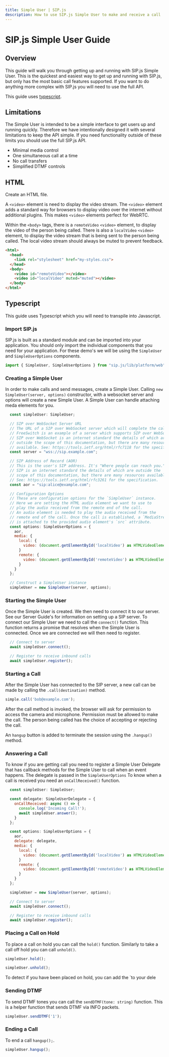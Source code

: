 ```yaml
---
title: Simple User | SIP.js
description: How to use SIP.js Simple User to make and receive a call
---
```


# SIP.js Simple User Guide

## Overview

This guide will walk you through getting up and running with SIP.js Simple User. This is the quickest and easiest way to get up and running with SIP.js, but only has the most basic call features supported. If you want to do anything more complex with SIP.js you will need to use the full API.

This guide uses [typescript](https://www.typescriptlang.org/).

## Limitations

The Simple User is intended to be a simple interface to get users up and running quickly. Therefore we have intentionally designed it with several limitations to keep the API simple. If you need functionality outside of these limits you should use the full SIP.js API.

* Minimal media control
* One simultaneous call at a time
* No call transfers
* Simplified DTMF controls

## HTML

Create an HTML file.

A `<video>` element is need to display the video stream.  The `<video>` element adds a standard way for browsers to display video over the internet without additional plugins. This makes `<video>` elements perfect for WebRTC.

Within the `<body>` tags, there is a `remoteVideo` `<video>` element, to display the video of the person being called.  There is also a `localVideo` `<video>` element, to display the video stream that is being sent to the person being called.  The local video stream should always be muted to prevent feedback.

~~~html
<html>
  <head>
    <link rel="stylesheet" href="my-styles.css">
  </head>
  <body>
    <video id="remoteVideo"></video>
    <video id="localVideo" muted="muted"></video>
  </body>
</html>
~~~

## Typescript

This guide uses Typescript which you will need to transpile into Javascript.

### Import SIP.js

SIP.js is built as a standard module and can be imported into your application. You should only import the individual components that you need for your application. For these demo's we will be using the `SimpleUser` and `SimpleUserOptions` components.

~~~ javascript
import { SimpleUser, SimpleUserOptions } from "sip.js/lib/platform/web";
~~~

### Creating a Simple User

In order to make calls and send messages, create a Simple User.  Calling `new SimpleUser(server, options)` constructor, with a websocket server and options will create a new Simple User. A Simple User can handle attaching meda elements for you.

~~~javascript
  const simpleUser: SimpleUser;

  // SIP over WebSocket Server URL
  // The URL of a SIP over WebSocket server which will complete the call.
  // FreeSwitch is an example of a server which supports SIP over WebSocket.
  // SIP over WebSocket is an internet standard the details of which are
  // outside the scope of this documentation, but there are many resources
  // available. See: https://tools.ietf.org/html/rfc7118 for the specification.
  const server = "wss://sip.example.com";

  // SIP Address of Record (AOR)
  // This is the user's SIP address. It's "Where people can reach you."
  // SIP is an internet standard the details of which are outside the
  // scope of this documentation, but there are many resources available.
  // See: https://tools.ietf.org/html/rfc3261 for the specification.
  const aor = "sip:alice@example.com";

  // Configuration Options
  // These are configuration options for the `SimpleUser` instance.
  // Here we are setting the HTML audio element we want to use to
  // play the audio received from the remote end of the call.
  // An audio element is needed to play the audio received from the
  // remote end of the call. Once the call is established, a `MediaStream`
  // is attached to the provided audio element's `src` attribute.
  const options: SimpleUserOptions = {
    aor,
    media: {
      local: {
        video: (document.getElementById('localVideo') as HTMLVideoElement)
      }
      remote: {
        video: (document.getElementById('remoteVideo') as HTMLVideoElement)
      }
    }
  };

  // Construct a SimpleUser instance
  simpleUser = new SimpleUser(server, options);
~~~

### Starting the Simple User

Once the Simple User is created. We then need to connect it to our server. See our Server Guide's for information on setting up a SIP server. To connect our Simple User we need to call the `connect()` function. This function returns a promise that resolves when the Simple User is connected. Once we are connected we will then need to register.

~~~javascript
  // Connect to server
  await simpleUser.connect();

  // Register to receive inbound calls
  await simpleUser.register();
~~~

### Starting a Call

After the Simple User has connected to the SIP server, a new call can be made by calling the `.call(destination)` method.

~~~javascript
simple.call('bob@example.com');
~~~

After the call method is invoked, the browser will ask for permission to access the camera and microphone.  Permission must be allowed to make the call.  The person being called has the choice of accepting or rejecting the call.

An `hangup` button is added to terminate the session using the `.hangup()` method.

### Answering a Call

To know if you are getting call you need to register a Simple User Delegate that has callback methods for the Simple User to call when an event happens. The delegate is passed in the `SimpleUserOptions` To know when a call is received you need an `onCallReceived()` function.

~~~javascript
  const simpleUser: SimpleUser;

  const delegate: SimpleUserDelegate = {
    onCallReceived: async () => {
      console.log('Incoming Call!');
      await simpleUser.answer();
    }
  };

  const options: SimpleUserOptions = {
    aor,
    delegate: delegate,
    media: {
      local: {
        video: (document.getElementById('localVideo') as HTMLVideoElement)
      }
      remote: {
        video: (document.getElementById('remoteVideo') as HTMLVideoElement)
      }
    }
  };

  simpleUser = new SimpleUser(server, options);

  // Connect to server
  await simpleUser.connect();

  // Register to receive inbound calls
  await simpleUser.register();
~~~

### Placing a Call on Hold

To place a call on hold you can call the `hold()` function. Similarly to take a call off hold you can call `unhold()`.

~~~javascript
simpleUser.hold();

simpleUser.unhold();
~~~

To detect if you have been placed on hold, you can add the `to your dele

### Sending DTMF

To send DTMF tones you can call the `sendDTMF(tone: string)` function. This is a helper function that sends DTMF via INFO packets.

~~~javascript
simpleUser.sendDTMF('1');
~~~

### Ending a Call

To end a call `hangup();`.

~~~javascript
simpleUser.hangup();
~~~

